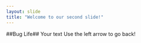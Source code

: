 ```yaml
---
layout: slide
title: "Welcome to our second slide!"
---
```


##Bug Life##
Your text
Use the left arrow to go back!
